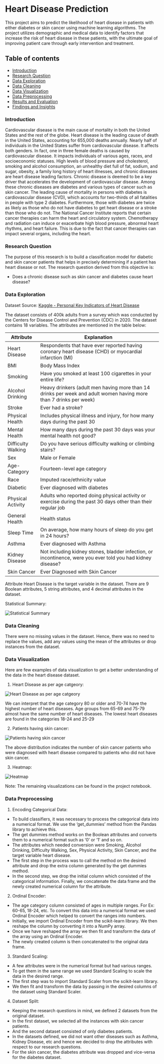 # Heart Disease Prediction
This project aims to predict the likelihood of heart disease in patients with either diabetes or skin cancer using machine learning algorithms. 
The project utilizes demographic and medical data to identify factors that increase the risk of heart disease in these patients, with the ultimate goal of improving patient care through early intervention and treatment.

## Table of contents
- [Introduction](#Introduction)
- [Research Question](#Research-Question)
- [Data Exploration](#Data-Exploration)
- [Data Cleaning](#Data-Cleaning)
- [Data Visualization](#Data-Visualization)
- [Data Preprocessing](#Data-Preprocessing)
- [Results and Evaluation](#Results-and-Evaluation)
- [Findings and Insights](#Findings-and-Insights)

### Introduction
Cardiovascular disease is the main cause of mortality in both the United States and the rest of the globe. Heart disease is the leading cause of death in the United States, accounting for 655,000 deaths annually. Nearly half of individuals in the United States suffer from cardiovascular disease. It affects both genders. In fact, one in three female deaths is caused by cardiovascular disease. It impacts individuals of various ages, races, and socioeconomic statuses. High levels of blood pressure and cholesterol, smoking and alcohol consumption, an unhealthy diet full of fat, sodium, and sugar, obesity, a family long history of heart illnesses, and chronic diseases are heart disease leading factors. Chronic disease is deemed to be a key driver that accelerates the development of cardiovascular disease. Among these chronic diseases are diabetes and various types of cancer such as skin cancer.
The leading cause of mortality in persons with diabetes is cardiovascular disease (CVD), which accounts for two-thirds of all fatalities in people with type 2 diabetes. Furthermore, those with diabetes are twice as likely as those who do not have diabetes to get heart disease or a stroke than those who do not.
The National Cancer Institute reports that certain cancer therapies can harm the heart and circulatory system. Chemotherapy and radiation can induce or exacerbate high blood pressure, abnormal heart rhythms, and heart failure. This is due to the fact that cancer therapies can impact several organs, including the heart.

### Research Question
The purpose of this research is to build a classification model for diabetic and skin cancer patients that helps in precisely determining if a patient has heart disease or not. The research question derived from this objective is:
- Does a chronic disease such as skin cancer and diabetes cause heart disease?

### Data Exploration
Dataset Source: [Kaggle - Personal Key Indicators of Heart Disease](https://www.kaggle.com/datasets/kamilpytlak/personal-key-indicators-of-heart-disease)

The dataset consists of 400k adults from a survey which was conducted by the Centers for Disease Control and Prevention (CDC) in 2020. The dataset contains 18 variables. The attributes are mentioned in the table below:

|Attribute|Explanation|
|---------|-----------|
|Heart Disease|Respondents that have ever reported having coronary heart disease (CHD) or myocardial infarction (MI)|
|BMI|Body Mass Index|
|Smoking|Have you smoked at least 100 cigarettes in your entire life?|
|Alcohol Drinking|Heavy drinkers (adult men having more than 14 drinks per week and adult women having more than 7 drinks per week)|
|Stroke|Ever had a stroke?|
|Physical Health|Includes physical illness and injury, for how many days during the past 30|
|Mental Health| How many days during the past 30 days was your mental health not good?|
|Difficulty Walking|Do you have serious difficulty walking or climbing stairs?|
|Sex|Male or Female|
|Age-Category|Fourteen-level age category|
|Race|Imputed race/ethnicity value|
|Diabetic|Ever diagnosed with diabetes|
|Physical Activity|Adults who reported doing physical activity or exercise during the past 30 days other than their regular job|
|General Health|Health status|
|Sleep Time|On average, how many hours of sleep do you get in 24 hours?|
|Asthma|Ever diagnosed with Asthma|
|Kidney Disease|Not including kidney stones, bladder infection, or incontinence, were you ever told you had kidney disease?|
|Skin Cancer|Ever Diagnosed with Skin Cancer|

Attribute Heart Disease is the target variable in the dataset. There are 9 Boolean attributes, 5 string attributes, and 4 decimal attributes in the dataset.

Statistical Summary:

![Statistical Summary](https://github.com/SatyamedhasP/Heart_Disease_Prediction/blob/main/Project%20Images/Statistical%20summary.png)

### Data Cleaning
There were no missing values in the dataset. Hence, there was no need to replace the values, add any values using the mean of the attributes or drop instances from the dataset.

### Data Visualization
Here are few examples of data visualization to get a better understanding of the data in the heart disease dataset.

1. Heart Disease as per age catgeory:

![Heart Disease as per age catgeory](https://github.com/SatyamedhasP/Heart_Disease_Prediction/blob/main/Project%20Images/Heart%20disease%20vs%20age%20category.png)

We can interpret that the age category 80 or older and 70-74 have the highest number of heart diseases. Age groups from 65-69 and 75-79 almost have the same number of heart diseases. The lowest heart diseases are found in the categories 18-24 and 25-29

2. Patients having skin cancer:

![Patients having skin cancer](https://github.com/SatyamedhasP/Heart_Disease_Prediction/blob/main/Project%20Images/Heart%20disease%20vs%20skin%20cancer.png)

The above distribution indicates the number of skin cancer patients who were diagnosed with heart disease compared to patients who did not have skin cancer.

3. Heatmap:

![Heatmap](https://github.com/SatyamedhasP/Heart_Disease_Prediction/blob/main/Project%20Images/Heatmap.png)

Note: The remaining visualizations can be found in the project notebook.

### Data Preprocessing

1. Encoding Categorical Data:
- To build classifiers, it was necessary to process the categorical data into a numerical format. We use the ‘get_dummies’ method from the Pandas library to achieve this.
- The get dummies method works on the Boolean attributes and converts them to a numerical format such as ‘0’ or ‘1’ and so on. 
- The attributes which needed conversion were Smoking, Alcohol Drinking, Difficulty Walking, Sex, Physical Activity, Skin Cancer, and the target variable heart disease. 
- The first step in the process was to call the method on the desired attribute and drop the extra column generated by the get dummies method. 
- In the second step, we drop the initial column which consisted of the categorical information. Finally, we concatenate the data frame and the newly created numerical column for the attribute.

2. Ordinal Encoder:
- The age category column consisted of ages in multiple ranges. For Ex: 60-65, 18-24, etc. To convert this data into a numerical format we used Ordinal Encoder which helped to convert the ranges into numbers. 
- Initially, we import Ordinal Encoder from the scikit-learn library. We then reshape the column by converting it into a NumPy array. 
- Once we have reshaped the array we then fit and transform the data of the array using an Ordinal Encoder. 
- The newly created column is then concatenated to the original data frame.

3. Standard Scaling:
- A few attributes were in the numerical format but had various ranges. 
- To get them in the same range we used Standard Scaling to scale the data in the desired range. 
- The first step was to import Standard Scaler from the scikit-learn library. 
- We then fit and transform the data by passing in the desired columns of the dataset using Standard Scaler.

4. Dataset Split:
- Keeping the research questions in mind, we defined 2 datasets from the original dataset. 
- In the first dataset, we selected all the instances with skin cancer patients. 
- And the second dataset consisted of only diabetes patients. 
- In the datasets defined, we did not want other diseases such as Asthma, Kidney Disease, etc and hence we decided to drop the attributes with respect to our research questions. 
- For the skin cancer, the diabetes attribute was dropped and vice-versa for the diabetes dataset.




